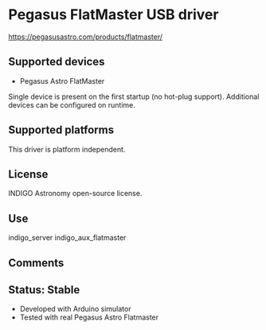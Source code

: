 # Pegasus FlatMaster USB driver

https://pegasusastro.com/products/flatmaster/

## Supported devices
* Pegasus Astro FlatMaster

Single device is present on the first startup (no hot-plug support). Additional devices can be configured on runtime.

## Supported platforms

This driver is platform independent.

## License

INDIGO Astronomy open-source license.

## Use

indigo_server indigo_aux_flatmaster

## Comments

## Status: Stable

* Developed with Arduino simulator
* Tested with real Pegasus Astro Flatmaster
